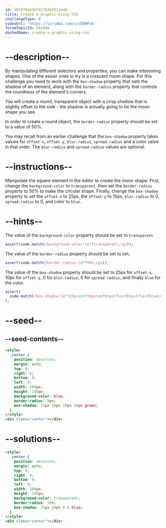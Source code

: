 ```yaml
---
id: 587d78a6367417b2b2512add
title: Create a Graphic Using CSS
challengeType: 0
videoUrl: 'https://scrimba.com/c/cEDWPs6'
forumTopicId: 301048
dashedName: create-a-graphic-using-css
---
```


# --description--

By manipulating different selectors and properties, you can make interesting shapes. One of the easier ones to try is a crescent moon shape. For this challenge you need to work with the `box-shadow` property that sets the shadow of an element, along with the `border-radius` property that controls the roundness of the element's corners.

You will create a round, transparent object with a crisp shadow that is slightly offset to the side - the shadow is actually going to be the moon shape you see.

In order to create a round object, the `border-radius` property should be set to a value of 50%.

You may recall from an earlier challenge that the `box-shadow` property takes values for `offset-x`, `offset-y`, `blur-radius`, `spread-radius` and a color value in that order. The `blur-radius` and `spread-radius` values are optional.

# --instructions--

Manipulate the square element in the editor to create the moon shape. First, change the `background-color` to `transparent`, then set the `border-radius` property to 50% to make the circular shape. Finally, change the `box-shadow` property to set the `offset-x` to 25px, the `offset-y` to 10px, `blur-radius` to 0, `spread-radius` to 0, and color to `blue`.

# --hints--

The value of the `background-color` property should be set to `transparent`.

```js
assert(code.match(/background-color:\s*?transparent;/gi));
```

The value of the `border-radius` property should be set to `50%`.

```js
assert(code.match(/border-radius:\s*?50%;/gi));
```

The value of the `box-shadow` property should be set to 25px for `offset-x`, 10px for `offset-y`, 0 for `blur-radius`, 0 for `spread-radius`, and finally `blue` for the color.

```js
assert(
  code.match(/box-shadow:\s*?25px\s+?10px\s+?0(px)?\s+?0(px)?\s+?blue\s*?;/gi)
);
```

# --seed--

## --seed-contents--

```html
<style>
  .center {
    position: absolute;
    margin: auto;
    top: 0;
    right: 0;
    bottom: 0;
    left: 0;
    width: 100px;
    height: 100px;
    background-color: blue;
    border-radius: 0px;
    box-shadow: 25px 10px 10px 10px green;
  }
</style>
<div class="center"></div>
```

# --solutions--

```html
<style>
  .center {
    position: absolute;
    margin: auto;
    top: 0;
    right: 0;
    bottom: 0;
    left: 0;
    width: 100px;
    height: 100px;
    background-color: transparent;
    border-radius: 50%;
    box-shadow: 25px 10px 0 0 blue;
  }
</style>
<div class="center"></div>
```
